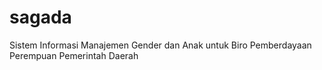 # sagada
Sistem Informasi Manajemen Gender dan Anak untuk Biro Pemberdayaan Perempuan Pemerintah Daerah
